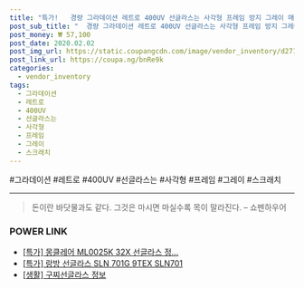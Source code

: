 ```yaml
--- 
title: "특가!   경량 그라데이션 레트로 400UV 선글라스는 사각형 프레임 방지 그레이 매트 스크래치 블..." 
post_sub_title: "  경량 그라데이션 레트로 400UV 선글라스는 사각형 프레임 방지 그레이 매트 스크래치 블루 남성을위한 렌즈 보호 스퀘어" 
post_money: ₩ 57,100 
post_date: 2020.02.02 
post_img_url: https://static.coupangcdn.com/image/vendor_inventory/d271/86b31e6ff1ed3b38bf83edc7e04064622ae0e6116093c996e3b18103d033.jpg 
post_link_url: https://coupa.ng/bnRe9k 
categories: 
  - vendor_inventory 
tags: 
  - 그라데이션 
  - 레트로 
  - 400UV 
  - 선글라스는 
  - 사각형 
  - 프레임 
  - 그레이 
  - 스크래치 
--- 
```

  #그라데이션 #레트로 #400UV #선글라스는 #사각형 #프레임 #그레이 #스크래치 
<hr> 

> 돈이란 바닷물과도 같다. 그것은 마시면 마실수록 목이 말라진다. – 쇼펜하우어 


### POWER LINK

* <a href="https://blog.naver.com/an0733/221791020646" target="_blank">[특가] 몽클레어 ML0025K 32X 선글라스 정...</a>
* <a href="https://blog.naver.com/santokki14/221791397879" target="_blank">[특가] 랑방 선글라스 SLN 701G 9TEX SLN701</a>
* <a href="https://blog.naver.com/fasyy4321/221763356096" target="_blank"> [생활] 구찌선글라스 정보 </a>
